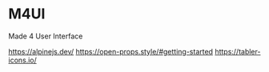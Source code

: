 # M4UI

Made 4 User Interface

https://alpinejs.dev/
https://open-props.style/#getting-started
https://tabler-icons.io/